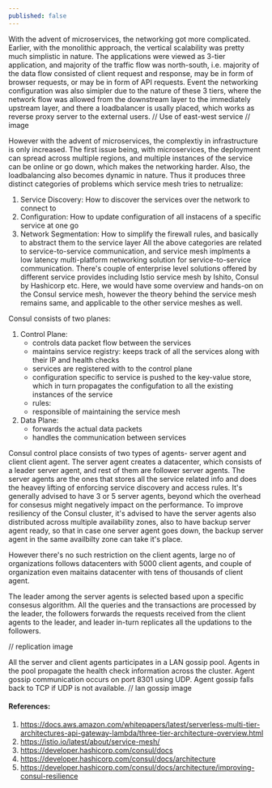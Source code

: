 ```yaml
---
published: false
---
```

With the advent of microservices, the networking got more complicated. Earlier, with the monolithic approach, the vertical scalability was pretty much simplistic in nature. The applications were viewed as 3-tier application, and majority of the traffic flow was north-south, i.e. majority of the data flow consisted of client request and response, may be in form of browser requests, or may be in form of API requests. Event the networking configuration was also simipler due to the nature of these 3 tiers, where the network flow was allowed from the downstream layer to the immediately upstream layer, and there a loadbalancer is usally placed, which works as reverse proxy server to the external users.
// Use of east-west service
// image

However with the advent of microservices, the complextiy in infrastructure is only increased. The first issue being, with microservices, the deployment can spread across multiple regions, and multiple instances of the service can be online or go down, which makes the networking harder. Also, the loadbalancing also becomes dynamic in nature. Thus it produces three distinct categories of problems which service mesh tries to netrualize:
1. Service Discovery: How to discover the services over the network to connect to
2. Configuration: How to update configuration of all instacens of a specific service at one go
3. Network Segmentation: How to simplify the firewall rules, and basically to abstract them to the service layer
All the above categories are related to service-to-service communication, and service mesh implments a low latency multi-platform networking solution for service-to-service communication. There's couple of enterprise level solutions offered by different service provides including Istio service mesh by Ishito, Consul by Hashicorp etc. Here, we would have some overview and hands-on on the Consul service mesh, however the theory behind the service mesh remains same, and applicable to the other service meshes as well.

Consul consists of two planes:
1. Control Plane:
	- controls data packet flow between the services
    - maintains service registry: keeps track of all the services along with their IP and health checks
    - services are registered with to the control plane
    - configuration specific to service is pushed to the key-value store, which in turn propagates the configufation to all the existing instances of the service
    - rules:
    - responsible of maintaining the service mesh
2. Data Plane: 
	- forwards the actual data packets
    - handles the communication between services
    
    
Consul control place consists of two types of agents- server agent and client client agent. The server agent creates a datacenter, which consists of a leader server agent, and rest of them are follower server agents. The server agents are the ones that stores all the service related info and does the heavey lifting of enforcing service discovery and access rules. It's generally advised to have 3 or 5 server agents, beyond which the overhead for consesus might negatively impact on the performance. To improve resiliency of the Consul cluster, it's advised to have the server agents also distributed across multiple availability zones, also to have backup server agent ready, so that in case one server agent goes down, the backup server agent in the same availbilty zone can take it's place.

However there's no such restriction on the client agents, large no of organizations follows datacenters with 5000 client agents, and couple of organization even maitains datacenter with tens of thousands of client agent.

The leader among the server agents is selected based upon a specific consesus algorithm. All the queries and the transactions are processed by the leader, the followers forwards the requests received from the client agents to the leader, and leader in-turn replicates all the updations to the followers.

// replication image

All the server and client agents participates in a LAN gossip pool. Agents in the pool propagate the health check information across the cluster. Agent gossip communication occurs on port 8301 using UDP. Agent gossip falls back to TCP if UDP is not available. 
// lan gossip image





#### References:
1. https://docs.aws.amazon.com/whitepapers/latest/serverless-multi-tier-architectures-api-gateway-lambda/three-tier-architecture-overview.html
2. https://istio.io/latest/about/service-mesh/
3. https://developer.hashicorp.com/consul/docs
4. https://developer.hashicorp.com/consul/docs/architecture
5. https://developer.hashicorp.com/consul/docs/architecture/improving-consul-resilience

